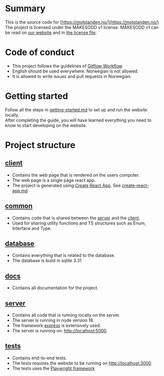 # Summary
This is the source code for [https://motstanden.no/](https://motstanden.no/) <br/>
The project is licensed under the MÅKESODD v1 license. MÅKESODD v1 can be read on [our website](https://motstanden.no/lisens) and in [the license file](../LICENSE).  

# Code of conduct
  - This project follows the guidelines of [Gitflow Workflow](https://www.atlassian.com/git/tutorials/comparing-workflows/gitflow-workflow). 
  - English should be used everywhere. Norwegian is not allowed.
  - It is allowed to write issues and pull requests in Norwegian.

# Getting started
Follow all the steps in [getting-started.md](./getting-started.md) to set up and run the website locally. <br/>
After completing the guide, you will have learned everything you need to know to start developing on the website.  

# Project structure

## [client](./../client)
  - Contains the web page that is rendered on the users computer.
  - The web page is a single page react app.
  - The project is generated using [Create React App](https://github.com/facebook/create-react-app). See [create-react-app.md](./create-react-app.md)

## [common](./../common)
  - Contains code that is shared between the [server](/server) and the [client](/client).
  - Used for sharing utility functions and TS structures such as Enum, Interface and Type. 

 ## [database](./../database)
  - Contains everything that is related to the database.
  - The database is build in sqlite 3.31

## [docs](./../docs)
  - Contains all documentation for the project.

## [server](./../server)
  - Contains all code that is running locally on the server.
  - The server is running in node version 18.
  - The framework [express](https://expressjs.com/) is extensively used.
  - The server is running on: [http://localhost:5000](http://localhost:5000). 

## [tests](./../tests)
  - Contains end-to-end tests.
  - The tests requires the website to be running on [http://localhost:3000](http://localhost:3000).
  - The tests uses the [Playwright framework](https://playwright.dev/)
